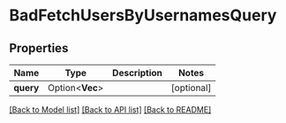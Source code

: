 # BadFetchUsersByUsernamesQuery

## Properties

Name | Type | Description | Notes
------------ | ------------- | ------------- | -------------
**query** | Option<**Vec<String>**> |  | [optional]

[[Back to Model list]](../README.md#documentation-for-models) [[Back to API list]](../README.md#documentation-for-api-endpoints) [[Back to README]](../README.md)


